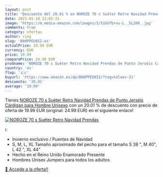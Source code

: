```yaml
---
layout: post
title: 'Descuento del 20.01 % en NOROZE 70 s Suéter Retro Navidad Prendas'
date: 2021-01-18 12:01:31
image: 'https://m.media-amazon.com/images/I/51GUfb+xu-L._SL200_.jpg'
comments: true
category: ofertas
author: ring
slug: 'B00PPEU0II-es'
actualPrice: 19.99 EUR
currency: EUR
price: 19.99
comparePrice: 24.99 EUR
prodname: 'NOROZE 70 s Suéter Retro Navidad Prendas de Punto Jerséis Cárdigan para Hombre Unisexo'
country: 'es'
flag: '🇪🇸'
buyurl: 'https://www.amazon.es/dp/B00PPEU0II/?tag=tolees-21'
descuento: '20.01'
average: '19.99'
---
```


Tienes [NOROZE 70 s Suéter Retro Navidad Prendas de Punto Jerséis Cárdigan para Hombre Unisexo](https://www.amazon.es/dp/B00PPEU0II/?tag=tolees-21) con un 20.01 % de descuento con precio de oferta de 19.99 EUR (original: 24.99 EUR) en el siguiente enlace!

[![NOROZE 70 s Suéter Retro Navidad Prendas](https://m.media-amazon.com/images/I/51GUfb+xu-L._SL200_.jpg)](https://www.amazon.es/dp/B00PPEU0II/?tag=tolees-21)

ℹ️:

- Invierno exclusivo / Puentes de Navidad
- S, M, L, XL Tamaño aproximado del pecho para el tamaño S 38 ", M 40", L 42 ", XL 44"
- Hecho en el Reino Unido Enamorado Presente
- Hombres Unisex Jumpers para todos los adultos

[🛒 Accede a la oferta!!](https://www.amazon.es/dp/B00PPEU0II/?tag=tolees-21)
